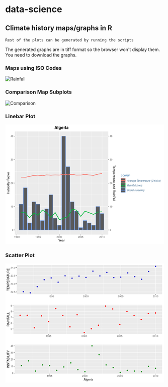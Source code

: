 # data-science
## Climate history maps/graphs in R
```
Rest of the plots can be generated by running the scripts
```

The generated graphs are in tiff format so the browser won't display them. You need to download the graphs.

### Maps using ISO Codes
![Rainfall](rainfall1991.tiff)

### Comparison Map Subplots
![Comparison](temp_comparison.tiff)

### Linebar Plot
![Linerbar](linebar-Algeria.tiff)

### Scatter Plot
![Scatter](scatter-Algeria.tiff)
